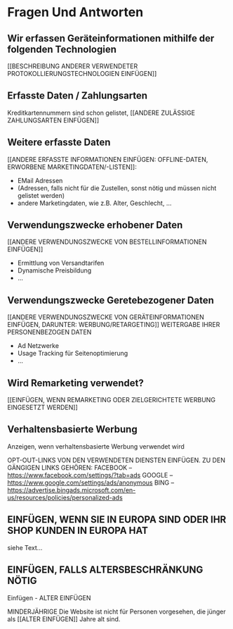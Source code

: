 # Fragen Und Antworten

## Wir erfassen Geräteinformationen mithilfe der folgenden Technologien

[[BESCHREIBUNG ANDERER VERWENDETER PROTOKOLLIERUNGSTECHNOLOGIEN EINFÜGEN]]

## Erfasste Daten / Zahlungsarten

Kreditkartennummern sind schon gelistet,  [[ANDERE ZULÄSSIGE ZAHLUNGSARTEN EINFÜGEN]]

## Weitere erfasste Daten

[[ANDERE ERFASSTE INFORMATIONEN EINFÜGEN: OFFLINE-DATEN, ERWORBENE MARKETINGDATEN/-LISTEN]]:

* EMail Adressen
* (Adressen, falls nicht für die Zustellen, sonst nötig und müssen nicht gelistet werden)
* andere Marketingdaten, wie z.B. Alter, Geschlecht, ...

## Verwendungszwecke erhobener Daten

[[ANDERE VERWENDUNGSZWECKE VON BESTELLINFORMATIONEN EINFÜGEN]]

* Ermittlung von Versandtarifen
* Dynamische Preisbildung
* ...

## Verwendungszwecke Geretebezogener Daten

[[ANDERE VERWENDUNGSZWECKE VON GERÄTEINFORMATIONEN EINFÜGEN, DARUNTER:  WERBUNG/RETARGETING]]
WEITERGABE IHRER PERSONENBEZOGEN DATEN

* Ad Netzwerke
* Usage Tracking für Seitenoptimierung
* ...

## Wird Remarketing verwendet?

[[EINFÜGEN, WENN REMARKETING ODER ZIELGERICHTETE WERBUNG EINGESETZT WERDEN]]

## Verhaltensbasierte Werbung

Anzeigen, wenn verhaltensbasierte Werbung verwendet wird

 OPT-OUT-LINKS VON DEN VERWENDETEN DIENSTEN EINFÜGEN.
  ZU DEN GÄNGIGEN LINKS GEHÖREN:
    FACEBOOK – https://www.facebook.com/settings/?tab=ads
    GOOGLE – https://www.google.com/settings/ads/anonymous
    BING – https://advertise.bingads.microsoft.com/en-us/resources/policies/personalized-ads

## EINFÜGEN, WENN SIE IN EUROPA SIND ODER IHR SHOP KUNDEN IN EUROPA HAT

siehe Text...

## EINFÜGEN, FALLS ALTERSBESCHRÄNKUNG NÖTIG

Einfügen - ALTER EINFÜGEN

MINDERJÄHRIGE
Die Website ist nicht für Personen vorgesehen, die jünger als [[ALTER EINFÜGEN]] Jahre alt sind.
